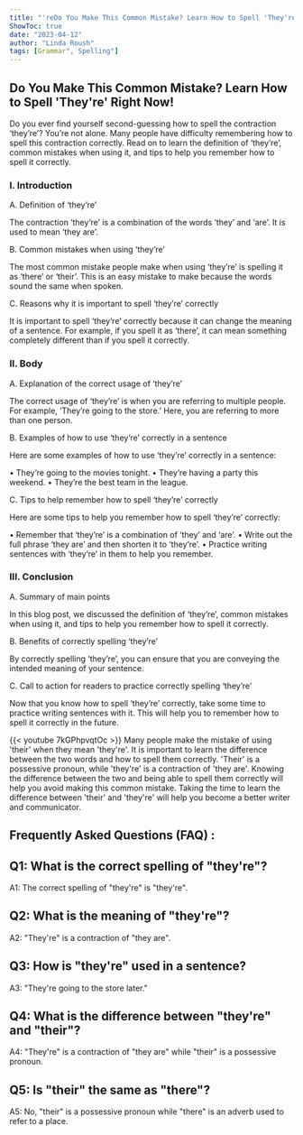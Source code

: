 ```yaml
---
title: "'reDo You Make This Common Mistake? Learn How to Spell 'They're' Right Now!"
ShowToc: true 
date: "2023-04-12"
author: "Linda Roush" 
tags: [Grammar", Spelling"]
---
```

## Do You Make This Common Mistake? Learn How to Spell 'They're' Right Now!

Do you ever find yourself second-guessing how to spell the contraction ‘they’re’? You’re not alone. Many people have difficulty remembering how to spell this contraction correctly. Read on to learn the definition of ‘they’re’, common mistakes when using it, and tips to help you remember how to spell it correctly.

### I. Introduction
A. Definition of ‘they’re’ 

The contraction ‘they’re’ is a combination of the words ‘they’ and ‘are’. It is used to mean ‘they are’.

B. Common mistakes when using ‘they’re’ 

The most common mistake people make when using ‘they’re’ is spelling it as ‘there’ or ‘their’. This is an easy mistake to make because the words sound the same when spoken.

C. Reasons why it is important to spell ‘they’re’ correctly

It is important to spell ‘they’re’ correctly because it can change the meaning of a sentence. For example, if you spell it as ‘there’, it can mean something completely different than if you spell it correctly.

### II. Body
A. Explanation of the correct usage of ‘they’re’

The correct usage of ‘they’re’ is when you are referring to multiple people. For example, ‘They’re going to the store.’ Here, you are referring to more than one person.

B. Examples of how to use ‘they’re’ correctly in a sentence

Here are some examples of how to use ‘they’re’ correctly in a sentence:

• They’re going to the movies tonight.
• They’re having a party this weekend.
• They’re the best team in the league.

C. Tips to help remember how to spell ‘they’re’ correctly

Here are some tips to help you remember how to spell ‘they’re’ correctly:

• Remember that ‘they’re’ is a combination of ‘they’ and ‘are’.
• Write out the full phrase ‘they are’ and then shorten it to ‘they’re’.
• Practice writing sentences with ‘they’re’ in them to help you remember.

### III. Conclusion
A. Summary of main points

In this blog post, we discussed the definition of ‘they’re’, common mistakes when using it, and tips to help you remember how to spell it correctly.

B. Benefits of correctly spelling ‘they’re’

By correctly spelling ‘they’re’, you can ensure that you are conveying the intended meaning of your sentence.

C. Call to action for readers to practice correctly spelling ‘they’re’

Now that you know how to spell ‘they’re’ correctly, take some time to practice writing sentences with it. This will help you to remember how to spell it correctly in the future.

{{< youtube 7kGPhpvqtOc >}} 
Many people make the mistake of using 'their' when they mean 'they're'. It is important to learn the difference between the two words and how to spell them correctly. 'Their' is a possessive pronoun, while 'they're' is a contraction of 'they are'. Knowing the difference between the two and being able to spell them correctly will help you avoid making this common mistake. Taking the time to learn the difference between 'their' and 'they're' will help you become a better writer and communicator.

## Frequently Asked Questions (FAQ) :
## Q1: What is the correct spelling of "they're"?
A1: The correct spelling of "they're" is "they're".

## Q2: What is the meaning of "they're"?
A2: "They're" is a contraction of "they are".

## Q3: How is "they're" used in a sentence?
A3: "They're going to the store later."

## Q4: What is the difference between "they're" and "their"?
A4: "They're" is a contraction of "they are" while "their" is a possessive pronoun.

## Q5: Is "their" the same as "there"?
A5: No, "their" is a possessive pronoun while "there" is an adverb used to refer to a place.





